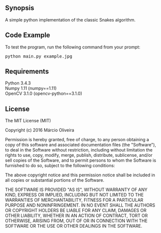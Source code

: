 ## Synopsis

A simple python implementation of the classic Snakes algorithm.

## Code Example

To test the program, run the following command from your prompt: <br />
<pre>python main.py example.jpg </pre>



## Requirements

Python 3.4.3 <br />
Numpy 1.11 (numpy==1.11) <br />
OpenCV 3.1.0 (opencv-python==3.1.0) 



## License

The MIT License (MIT)

Copyright (c) 2016 Márcio Oliveira

Permission is hereby granted, free of charge, to any person obtaining a copy of this software and associated documentation files (the "Software"), to deal in the Software without restriction, including without limitation the rights to use, copy, modify, merge, publish, distribute, sublicense, and/or sell copies of the Software, and to permit persons to whom the Software is furnished to do so, subject to the following conditions:

The above copyright notice and this permission notice shall be included in all copies or substantial portions of the Software.

THE SOFTWARE IS PROVIDED "AS IS", WITHOUT WARRANTY OF ANY KIND, EXPRESS OR IMPLIED, INCLUDING BUT NOT LIMITED TO THE WARRANTIES OF MERCHANTABILITY, FITNESS FOR A PARTICULAR PURPOSE AND NONINFRINGEMENT. IN NO EVENT SHALL THE AUTHORS OR COPYRIGHT HOLDERS BE LIABLE FOR ANY CLAIM, DAMAGES OR OTHER LIABILITY, WHETHER IN AN ACTION OF CONTRACT, TORT OR OTHERWISE, ARISING FROM, OUT OF OR IN CONNECTION WITH THE SOFTWARE OR THE USE OR OTHER DEALINGS IN THE SOFTWARE.
